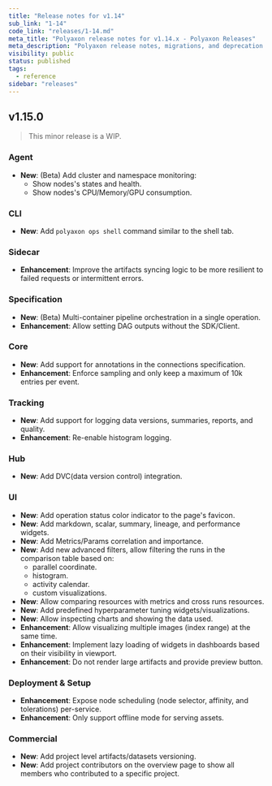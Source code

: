 ```yaml
---
title: "Release notes for v1.14"
sub_link: "1-14"
code_link: "releases/1-14.md"
meta_title: "Polyaxon release notes for v1.14.x - Polyaxon Releases"
meta_description: "Polyaxon release notes, migrations, and deprecation notes for v1.14.x."
visibility: public
status: published
tags:
  - reference
sidebar: "releases"
---
```


## v1.15.0

> This minor release is a WIP.

### Agent

 * **New**: (Beta) Add cluster and namespace monitoring:
   * Show nodes's states and health.
   * Show nodes's CPU/Memory/GPU consumption.

### CLI

 * **New**: Add `polyaxon ops shell` command similar to the shell tab.

### Sidecar

 * **Enhancement**: Improve the artifacts syncing logic to be more resilient to failed requests or intermittent errors. 

### Specification

 * **New**: (Beta) Multi-container pipeline orchestration in a single operation.
 * **Enhancement**: Allow setting DAG outputs without the SDK/Client.

### Core

 * **New**: Add support for annotations in the connections specification.
 * **Enhancement**: Enforce sampling and only keep a maximum of 10k entries per event.

### Tracking

 * **New**: Add support for logging data versions, summaries, reports, and quality.
 * **Enhancement**: Re-enable histogram logging.

### Hub

 * **New**: Add DVC(data version control) integration.

### UI

 * **New**: Add operation status color indicator to the page's favicon.
 * **New**: Add markdown, scalar, summary, lineage, and performance widgets.
 * **New**: Add Metrics/Params correlation and importance.
 * **New**: Add new advanced filters, allow filtering the runs in the comparison table based on:
   * parallel coordinate.
   * histogram.
   * activity calendar.
   * custom visualizations.
 * **New**: Allow comparing resources with metrics and cross runs resources.
 * **New**: Add predefined hyperparameter tuning widgets/visualizations.
 * **New**: Allow inspecting charts and showing the data used.
 * **Enhancement**: Allow visualizing multiple images (index range) at the same time.
 * **Enhancement**: Implement lazy loading of widgets in dashboards based on their visibility in viewport.
 * **Enhancement**: Do not render large artifacts and provide preview button.

### Deployment & Setup

 * **Enhancement**: Expose node scheduling (node selector, affinity, and tolerations) per-service.
 * **Enhancement**: Only support offline mode for serving assets.

### Commercial

 * **New**: Add project level artifacts/datasets versioning.
 * **New**: Add project contributors on the overview page to show all members who contributed to a specific project.
